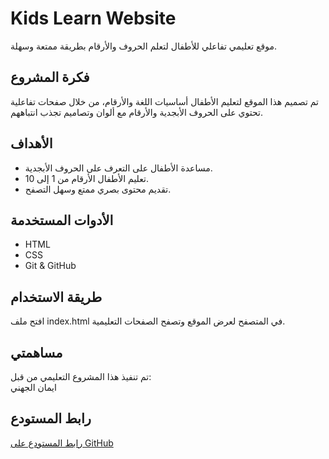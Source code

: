 # Kids Learn Website

موقع تعليمي تفاعلي للأطفال لتعلم الحروف والأرقام بطريقة ممتعة وسهلة.

## فكرة المشروع
تم تصميم هذا الموقع لتعليم الأطفال أساسيات اللغة والأرقام، من خلال صفحات تفاعلية تحتوي على الحروف الأبجدية والأرقام مع ألوان وتصاميم تجذب انتباههم.

## الأهداف
- مساعدة الأطفال على التعرف على الحروف الأبجدية.
- تعليم الأطفال الأرقام من 1 إلى 10.
- تقديم محتوى بصري ممتع وسهل التصفح.

## الأدوات المستخدمة
- HTML
- CSS
- Git & GitHub

## طريقة الاستخدام
افتح ملف index.html في المتصفح لعرض الموقع وتصفح الصفحات التعليمية.

## مساهمتي
تم تنفيذ هذا المشروع التعليمي من قبل:  
ايمان الجهني

## رابط المستودع
[رابط المستودع على GitHub]( https://github.com/Amani1t5s0/Eman1.git)